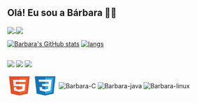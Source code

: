 ## Olá! Eu sou a Bárbara 👋🏻 
<div> 
<a href="https://github.com/bmsampaio/github-readme-stats">
  <img align="center" src="https://github-readme-stats.vercel.app/api/pin/?username=bmsampaio&repo=github-readme-stats" />
</a>
<a href="https://github.com/bmsampaio/convoychat">
  <img align="center" src="https://github-readme-stats.vercel.app/api/pin/?username=bmsampaio&repo=convoychat" />
</a>
 </div>


[![Barbara's GitHub stats](https://github-readme-stats.vercel.app/api?username=bmsampaio&show_icons=true&theme=dracula)](https://github.com/bmsampaio/github-readme-stats) [![langs](https://github-readme-stats.vercel.app/api/top-langs/?username=bmsampaio&theme=dracula&layout=compact)](https://github.com/bmsampaio/github-readme-stats)
 
##
  <div> 
  <a href="https://instagram.com/b.m.sampaio" target="_blank"><img src="https://img.shields.io/badge/-Instagram-%23E4405F?style=for-the-badge&logo=instagram&logoColor=white" target="_blank"></a> 
  <a href = "mailto:barbaramsampaio49@gmail.com"><img src="https://img.shields.io/badge/-Gmail-%23333?style=for-the-badge&logo=gmail&logoColor=white" target="_blank"></a>
  <a href="https://www.linkedin.com/in/barbaramsampaio" target="_blank"><img src="https://img.shields.io/badge/-LinkedIn-%230077B5?style=for-the-badge&logo=linkedin&logoColor=white" target="_blank"></a> 
  </div>
<div style="display: inline_block"><br>
  <img align="center" alt="Barbara-HTML" height="45" width="55" src="https://raw.githubusercontent.com/devicons/devicon/master/icons/html5/html5-original.svg">
  <img align="center" alt="Barbara-CSS" height="45" width="55" src="https://raw.githubusercontent.com/devicons/devicon/master/icons/css3/css3-original.svg">
  <img align="center" alt="Barbara-C" height="45" width="55" src="https://cdn.jsdelivr.net/gh/devicons/devicon/icons/c/c-original.svg">
  <img align="center" alt="Barbara-java" height="45" width="55" src="https://cdn.jsdelivr.net/gh/devicons/devicon/icons/java/java-original.svg">
  <img align="center" alt="Barbara-linux" height="45" width="55" src="https://cdn.jsdelivr.net/gh/devicons/devicon/icons/linux/linux-original.svg" >
</div>
